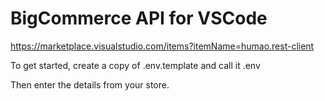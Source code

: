 # BigCommerce API for VSCode

https://marketplace.visualstudio.com/items?itemName=humao.rest-client

To get started, create a copy of .env.template and call it .env

Then enter the details from your store.